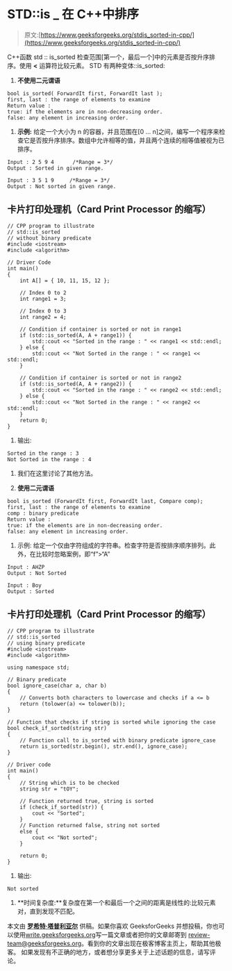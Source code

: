 # STD::is _ 在 C++中排序

> 原文:[https://www.geeksforgeeks.org/stdis_sorted-in-cpp/](https://www.geeksforgeeks.org/stdis_sorted-in-cpp/)

C++函数 std :: is_sorted 检查范围[第一个，最后一个]中的元素是否按升序排序。使用 **<** 运算符比较元素。
STD 有两种变体::is_sorted:

1.  **不使用二元谓语**

```
bool is_sorted( ForwardIt first, ForwardIt last );
first, last : the range of elements to examine
Return value : 
true: if the elements are in non-decreasing order.
false: any element in increasing order.
```

1.  **示例:**
    给定一个大小为 n 的容器，并且范围在[0 … n]之间，编写一个程序来检查它是否按升序排序。数组中允许相等的值，并且两个连续的相等值被视为已排序。

```
Input : 2 5 9 4      /*Range = 3*/
Output : Sorted in given range.

Input : 3 5 1 9     /*Range = 3*/
Output : Not sorted in given range.
```

## 卡片打印处理机（Card Print Processor 的缩写）

```
// CPP program to illustrate
// std::is_sorted
// without binary predicate
#include <iostream>
#include <algorithm>

// Driver Code
int main()
{
    int A[] = { 10, 11, 15, 12 };

    // Index 0 to 2
    int range1 = 3;

    // Index 0 to 3
    int range2 = 4;

    // Condition if container is sorted or not in range1
    if (std::is_sorted(A, A + range1)) {
        std::cout << "Sorted in the range : " << range1 << std::endl;
    } else {
        std::cout << "Not Sorted in the range : " << range1 << std::endl;
    }

    // Condition if container is sorted or not in range2
    if (std::is_sorted(A, A + range2)) {
        std::cout << "Sorted in the range : " << range2 << std::endl;
    } else {
        std::cout << "Not Sorted in the range : " << range2 << std::endl;
    }
    return 0;
}
```

1.  输出:

```
Sorted in the range : 3
Not Sorted in the range : 4
```

1.  我们在这里讨论了其他方法。

2.  **使用二元谓语**

```
bool is_sorted (ForwardIt first, ForwardIt last, Compare comp);
first, last : the range of elements to examine
comp : binary predicate
Return value : 
true: if the elements are in non-decreasing order.
false: any element in increasing order.
```

1.  示例:
    给定一个仅由字符组成的字符串。检查字符是否按排序顺序排列。此外，在比较时忽略案例，即“f”>“A”

```
Input : AHZP
Output : Not Sorted

Input : Boy
Output : Sorted
```

## 卡片打印处理机（Card Print Processor 的缩写）

```
// CPP program to illustrate
// std::is_sorted
// using binary predicate
#include <iostream>
#include <algorithm>

using namespace std;

// Binary predicate
bool ignore_case(char a, char b)
{
    // Converts both characters to lowercase and checks if a <= b
    return (tolower(a) <= tolower(b));
}

// Function that checks if string is sorted while ignoring the case
bool check_if_sorted(string str)
{
    // Function call to is_sorted with binary predicate ignore_case
    return is_sorted(str.begin(), str.end(), ignore_case);
}

// Driver code
int main()
{
    // String which is to be checked
    string str = "tOY";

    // Function returned true, string is sorted
    if (check_if_sorted(str)) {
        cout << "Sorted";
    }
    // Function returned false, string not sorted
    else {
        cout << "Not sorted";
    }

    return 0;
}
```

1.  输出:

```
Not sorted
```

1.  **时间复杂度:**复杂度在第一个和最后一个之间的距离是线性的:比较元素对，直到发现不匹配。

本文由 [**罗希特·塔普利亚尔**](https://www.linkedin.com/in/rohit-thapliyal-515b5913a/) 供稿。如果你喜欢 GeeksforGeeks 并想投稿，你也可以使用[write.geeksforgeeks.org](https://write.geeksforgeeks.org)写一篇文章或者把你的文章邮寄到 review-team@geeksforgeeks.org。看到你的文章出现在极客博客主页上，帮助其他极客。
如果发现有不正确的地方，或者想分享更多关于上述话题的信息，请写评论。